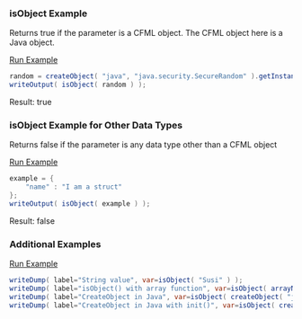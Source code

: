 ### isObject Example

Returns true if the parameter is a CFML object. The CFML object here is a Java object.

<a href="https://try.boxlang.io/?code=eJwrSsxLyc9VsFVILkpNLEn1T8pKTS7RUFDKSixLVNKB0HrFqcmlRZkllXrBIEZqEFiPkoKmXnpqiWdecUliXnIqUE%2Bwh6NhQJCfO1DGmqscqCHVv7SkoBRoXGYxzOAiiH2aICUASxQo5w%3D%3D" target="_blank">Run Example</a>

```java
random = createObject( "java", "java.security.SecureRandom" ).getInstance( "SHA1PRNG" );
writeOutput( isObject( random ) );

```

Result: true

### isObject Example for Other Data Types

Returns false if the parameter is any data type other than a CFML object

<a href="https://try.boxlang.io/?code=eJxLrUjMLchJVbBVqFbg4lTKS8xNVVKwUlDyVEjMVUhUKC4pKk0uUeKqteYqL8osSfUvLSkoLdFQyCz2T8pKTQayUqEGaCpoWnMBALczGEY%3D" target="_blank">Run Example</a>

```java
example = { 
	"name" : "I am a struct"
};
writeOutput( isObject( example ) );

```

Result: false

### Additional Examples

<a href="https://try.boxlang.io/?code=eJyVkEELwjAMhe%2F%2BitDTBlLwLLuoBxHUw35BNrIto9aRtSv%2Be%2BsKIszLTjnkve%2FlJQg7OvnHkIHBikyhSidsW5jQeFLbOKXg8V71VLsMVOlHVpBDvt%2BEhfWryyGw6wBF8AWNt7Xjp13A5vWNQga7D%2FE%2F8yiEjpIF2MIFJ1yQ6h9RPLJPmnlq79joM47dFQe1Lie1YMux0apMg7bV6ZEH3zQkMVgnTsp%2FAy9re7Q%3D" target="_blank">Run Example</a>

```java
writeDump( label="String value", var=isObject( "Susi" ) );
writeDump( label="isObject() with array function", var=isObject( arrayNew( 1 ) ) );
writeDump( label="CreateObject in Java", var=isObject( createObject( "java", "java.util.HashMap" ) ) );
writeDump( label="CreateObject in Java with init()", var=isObject( createObject( "java", "java.lang.StringBuffer" ).init() ) );

```


